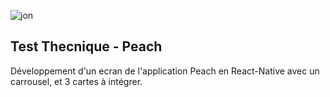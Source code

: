 
![jon](https://github.com/user-attachments/assets/5c1d0839-b11a-4dc9-98ab-b039ebb229cc)

## Test Thecnique - Peach

Développement d'un ecran de l'application Peach en React-Native avec un carrousel, et 3 cartes à intégrer.
